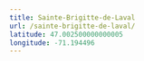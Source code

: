 ```yaml
---
title: Sainte-Brigitte-de-Laval
url: /sainte-brigitte-de-laval/
latitude: 47.002500000000005
longitude: -71.194496
---
```

